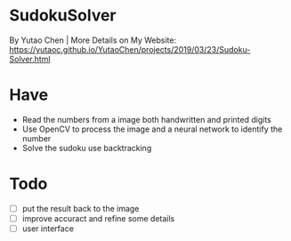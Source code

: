 # SudokuSolver
By Yutao Chen  |  More Details on My Website: https://yutaoc.github.io/YutaoChen/projects/2019/03/23/Sudoku-Solver.html

# Have
- Read the numbers from a image both handwritten and printed digits
- Use OpenCV to process the image and a neural network to identify the number
- Solve the sudoku use backtracking

# Todo
- [ ] put the result back to the image
- [ ] improve accuract and refine some details
- [ ] user interface

